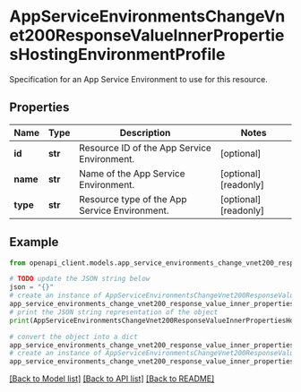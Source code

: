 # AppServiceEnvironmentsChangeVnet200ResponseValueInnerPropertiesHostingEnvironmentProfile

Specification for an App Service Environment to use for this resource.

## Properties

Name | Type | Description | Notes
------------ | ------------- | ------------- | -------------
**id** | **str** | Resource ID of the App Service Environment. | [optional] 
**name** | **str** | Name of the App Service Environment. | [optional] [readonly] 
**type** | **str** | Resource type of the App Service Environment. | [optional] [readonly] 

## Example

```python
from openapi_client.models.app_service_environments_change_vnet200_response_value_inner_properties_hosting_environment_profile import AppServiceEnvironmentsChangeVnet200ResponseValueInnerPropertiesHostingEnvironmentProfile

# TODO update the JSON string below
json = "{}"
# create an instance of AppServiceEnvironmentsChangeVnet200ResponseValueInnerPropertiesHostingEnvironmentProfile from a JSON string
app_service_environments_change_vnet200_response_value_inner_properties_hosting_environment_profile_instance = AppServiceEnvironmentsChangeVnet200ResponseValueInnerPropertiesHostingEnvironmentProfile.from_json(json)
# print the JSON string representation of the object
print(AppServiceEnvironmentsChangeVnet200ResponseValueInnerPropertiesHostingEnvironmentProfile.to_json())

# convert the object into a dict
app_service_environments_change_vnet200_response_value_inner_properties_hosting_environment_profile_dict = app_service_environments_change_vnet200_response_value_inner_properties_hosting_environment_profile_instance.to_dict()
# create an instance of AppServiceEnvironmentsChangeVnet200ResponseValueInnerPropertiesHostingEnvironmentProfile from a dict
app_service_environments_change_vnet200_response_value_inner_properties_hosting_environment_profile_from_dict = AppServiceEnvironmentsChangeVnet200ResponseValueInnerPropertiesHostingEnvironmentProfile.from_dict(app_service_environments_change_vnet200_response_value_inner_properties_hosting_environment_profile_dict)
```
[[Back to Model list]](../README.md#documentation-for-models) [[Back to API list]](../README.md#documentation-for-api-endpoints) [[Back to README]](../README.md)


